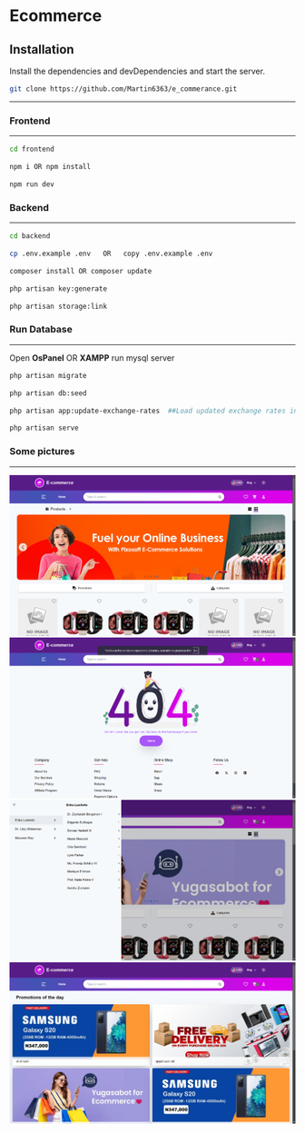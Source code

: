 # Ecommerce

## Installation

Install the dependencies and devDependencies and start the server.

```sh
git clone https://github.com/Martin6363/e_commerance.git
```

---

### Frontend

---

```sh
cd frontend
```

```sh
npm i OR npm install
```

```sh
npm run dev
```

### Backend

---

```sh
cd backend
```

```sh
cp .env.example .env   OR   copy .env.example .env
```

```sh
composer install OR composer update
```

```sh
php artisan key:generate
```

```sh
php artisan storage:link
```

### Run Database

---

Open **OsPanel** OR **XAMPP** run mysql server

```sh
php artisan migrate
```

```sh
php artisan db:seed
```

```sh
php artisan app:update-exchange-rates  ##Load updated exchange rates into the database

```

```sh
php artisan serve

```

### Some pictures
---

![image alt](https://github.com/Martin6363/e_commerce/blob/2eba315a3326caf07300721051b1ab6d3121e5af/project_image/img1.png)
![image alt](https://github.com/Martin6363/e_commerce/blob/2eba315a3326caf07300721051b1ab6d3121e5af/project_image/img2.png)
![image alt](https://github.com/Martin6363/e_commerce/blob/2eba315a3326caf07300721051b1ab6d3121e5af/project_image/img3.png)
![image alt](https://github.com/Martin6363/e_commerce/blob/2eba315a3326caf07300721051b1ab6d3121e5af/project_image/img4.png)
